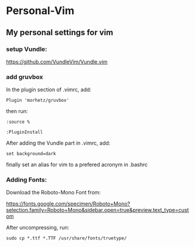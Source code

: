 # Personal-Vim
## My personal settings for vim

### setup Vundle:
https://github.com/VundleVim/Vundle.vim

### add gruvbox
In the plugin section of .vimrc, add:
```
Plugin 'morhetz/gruvbox'
```
then run:
```
:source %

:PluginInstall
```

After adding the Vundle part in .vimrc, add:
```
set background=dark
```
finally set an alias for vim to a prefered acronym in .bashrc


### Adding Fonts:

Download the Roboto-Mono Font from:

https://fonts.google.com/specimen/Roboto+Mono?selection.family=Roboto+Mono&sidebar.open=true&preview.text_type=custom

After uncompressing, run:
```
sudo cp *.ttf *.TTF /usr/share/fonts/truetype/
```
